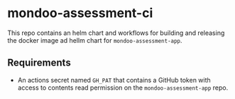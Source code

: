 # mondoo-assessment-ci

This repo contains an helm chart and workflows for building and releasing the docker image ad hellm chart for `mondoo-assessment-app`.

## Requirements

- An actions secret named `GH_PAT` that contains a GitHub token with access to contents read permission on the `mondoo-assessment-app` repo.
